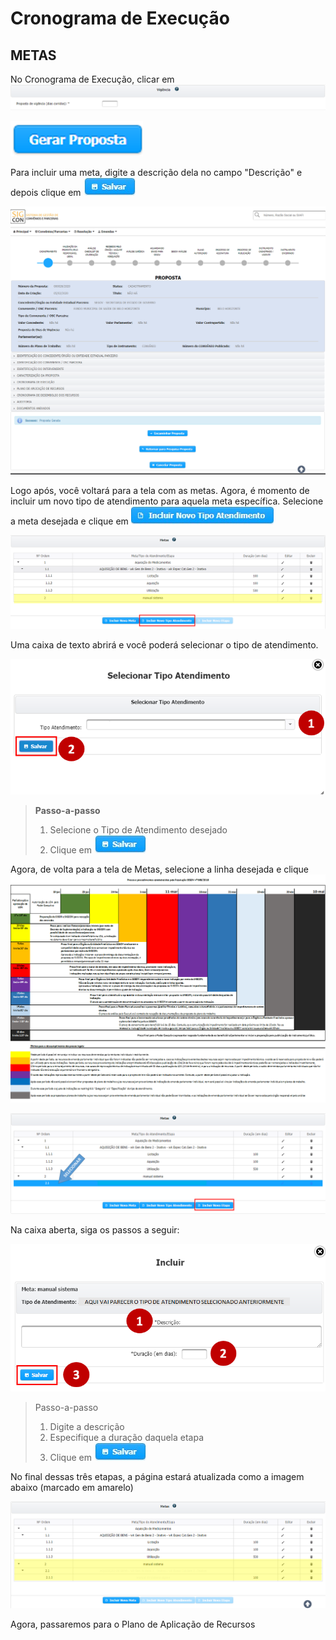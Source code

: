 # Cronograma de Execução

## METAS

No Cronograma de Execução, clicar em ![](../../.gitbook/assets/image%20%2831%29.png) 

![](../../.gitbook/assets/image%20%2833%29.png)

Para incluir uma meta, digite a descrição dela no campo "Descrição" e depois clique em ![](../../.gitbook/assets/icone_salvar.jpg) 

![](../../.gitbook/assets/image%20%289%29.png)

Logo após, você voltará para a tela com as metas. Agora, é momento de incluir um novo tipo de atendimento para aquela meta específica. Selecione a meta desejada e clique em ![](../../.gitbook/assets/icone_incluir-novo-tipo-de-atendimento.jpg) 

![](../../.gitbook/assets/image%20%2834%29.png)

Uma caixa de texto abrirá e você poderá selecionar o tipo de atendimento.

![](../../.gitbook/assets/image%20%2814%29.png)

> **Passo-a-passo**
>
> 1. Selecione o Tipo de Atendimento desejado
> 2. Clique em ![](../../.gitbook/assets/icone_salvar.jpg)

Agora, de volta para a tela de Metas, selecione a linha desejada e clique ![](../../.gitbook/assets/image%20%282%29.png) 

![](../../.gitbook/assets/image%20%2839%29.png)

Na caixa aberta, siga os passos a seguir:

![](../../.gitbook/assets/image%20%2843%29.png)

> Passo-a-passo
>
> 1. Digite a descrição
> 2. Especifique a duração daquela etapa
> 3. Clique em ![](../../.gitbook/assets/icone_salvar.jpg)

No final dessas três etapas, a página estará atualizada como a imagem abaixo \(marcado em amarelo\)

![](../../.gitbook/assets/image%20%2827%29.png)

Agora, passaremos para o Plano de Aplicação de Recursos

